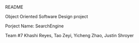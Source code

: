 README 

Object Oriented Software Design project

Porject Name: SearchEngine

Team #7 Khashi Reyes, Tao Zeyi, Yicheng Zhao, Justin Shroyer
